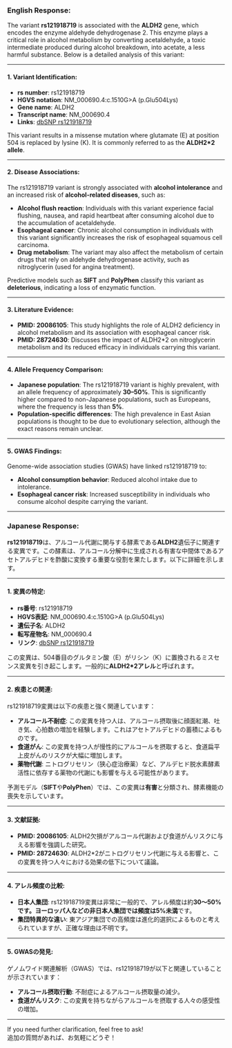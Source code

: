 ### English Response:

The variant **rs121918719** is associated with the **ALDH2** gene, which encodes the enzyme aldehyde dehydrogenase 2. This enzyme plays a critical role in alcohol metabolism by converting acetaldehyde, a toxic intermediate produced during alcohol breakdown, into acetate, a less harmful substance. Below is a detailed analysis of this variant:

---

#### 1. Variant Identification:
- **rs number**: rs121918719  
- **HGVS notation**: NM_000690.4:c.1510G>A (p.Glu504Lys)  
- **Gene name**: ALDH2  
- **Transcript name**: NM_000690.4  
- **Links**: [dbSNP rs121918719](https://www.ncbi.nlm.nih.gov/snp/rs121918719)

This variant results in a missense mutation where glutamate (E) at position 504 is replaced by lysine (K). It is commonly referred to as the **ALDH2*2 allele**.

---

#### 2. Disease Associations:
The rs121918719 variant is strongly associated with **alcohol intolerance** and an increased risk of **alcohol-related diseases**, such as:
- **Alcohol flush reaction**: Individuals with this variant experience facial flushing, nausea, and rapid heartbeat after consuming alcohol due to the accumulation of acetaldehyde.
- **Esophageal cancer**: Chronic alcohol consumption in individuals with this variant significantly increases the risk of esophageal squamous cell carcinoma.
- **Drug metabolism**: The variant may also affect the metabolism of certain drugs that rely on aldehyde dehydrogenase activity, such as nitroglycerin (used for angina treatment).

Predictive models such as **SIFT** and **PolyPhen** classify this variant as **deleterious**, indicating a loss of enzymatic function.

---

#### 3. Literature Evidence:
- **PMID: 20086105**: This study highlights the role of ALDH2 deficiency in alcohol metabolism and its association with esophageal cancer risk.
- **PMID: 28724630**: Discusses the impact of ALDH2*2 on nitroglycerin metabolism and its reduced efficacy in individuals carrying this variant.

---

#### 4. Allele Frequency Comparison:
- **Japanese population**: The rs121918719 variant is highly prevalent, with an allele frequency of approximately **30–50%**. This is significantly higher compared to non-Japanese populations, such as Europeans, where the frequency is less than **5%**.
- **Population-specific differences**: The high prevalence in East Asian populations is thought to be due to evolutionary selection, although the exact reasons remain unclear.

---

#### 5. GWAS Findings:
Genome-wide association studies (GWAS) have linked rs121918719 to:
- **Alcohol consumption behavior**: Reduced alcohol intake due to intolerance.
- **Esophageal cancer risk**: Increased susceptibility in individuals who consume alcohol despite carrying the variant.

---

### Japanese Response:

**rs121918719**は、アルコール代謝に関与する酵素である**ALDH2**遺伝子に関連する変異です。この酵素は、アルコール分解中に生成される有害な中間体であるアセトアルデヒドを酢酸に変換する重要な役割を果たします。以下に詳細を示します。

---

#### 1. 変異の特定:
- **rs番号**: rs121918719  
- **HGVS表記**: NM_000690.4:c.1510G>A (p.Glu504Lys)  
- **遺伝子名**: ALDH2  
- **転写産物名**: NM_000690.4  
- **リンク**: [dbSNP rs121918719](https://www.ncbi.nlm.nih.gov/snp/rs121918719)

この変異は、504番目のグルタミン酸（E）がリシン（K）に置換されるミスセンス変異を引き起こします。一般的に**ALDH2*2アレル**と呼ばれます。

---

#### 2. 疾患との関連:
rs121918719変異は以下の疾患と強く関連しています：
- **アルコール不耐症**: この変異を持つ人は、アルコール摂取後に顔面紅潮、吐き気、心拍数の増加を経験します。これはアセトアルデヒドの蓄積によるものです。
- **食道がん**: この変異を持つ人が慢性的にアルコールを摂取すると、食道扁平上皮がんのリスクが大幅に増加します。
- **薬物代謝**: ニトログリセリン（狭心症治療薬）など、アルデヒド脱水素酵素活性に依存する薬物の代謝にも影響を与える可能性があります。

予測モデル（**SIFT**や**PolyPhen**）では、この変異は**有害**と分類され、酵素機能の喪失を示しています。

---

#### 3. 文献証拠:
- **PMID: 20086105**: ALDH2欠損がアルコール代謝および食道がんリスクに与える影響を強調した研究。
- **PMID: 28724630**: ALDH2*2がニトログリセリン代謝に与える影響と、この変異を持つ人々における効果の低下について議論。

---

#### 4. アレル頻度の比較:
- **日本人集団**: rs121918719変異は非常に一般的で、アレル頻度は約**30～50%**です。ヨーロッパ人などの非日本人集団では頻度は**5%未満**です。
- **集団特異的な違い**: 東アジア集団での高頻度は進化的選択によるものと考えられていますが、正確な理由は不明です。

---

#### 5. GWASの発見:
ゲノムワイド関連解析（GWAS）では、rs121918719が以下と関連していることが示されています：
- **アルコール摂取行動**: 不耐症によるアルコール摂取量の減少。
- **食道がんリスク**: この変異を持ちながらアルコールを摂取する人々の感受性の増加。

---

If you need further clarification, feel free to ask!  
追加の質問があれば、お気軽にどうぞ！